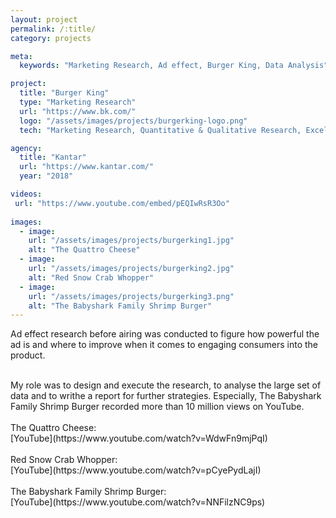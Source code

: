 ```yaml
---
layout: project
permalink: /:title/
category: projects

meta:
  keywords: "Marketing Research, Ad effect, Burger King, Data Analysis"

project:
  title: "Burger King"
  type: "Marketing Research"
  url: "https://www.bk.com/"
  logo: "/assets/images/projects/burgerking-logo.png"
  tech: "Marketing Research, Quantitative & Qualitative Research, Excel, Powerpoint"

agency:
  title: "Kantar"
  url: "https://www.kantar.com/"
  year: "2018"

videos:
 url: "https://www.youtube.com/embed/pEQIwRsR3Oo" 
 
images:
  - image:
    url: "/assets/images/projects/burgerking1.jpg"
    alt: "The Quattro Cheese"
  - image:
    url: "/assets/images/projects/burgerking2.jpg"
    alt: "Red Snow Crab Whopper"
  - image:
    url: "/assets/images/projects/burgerking3.png"
    alt: "The Babyshark Family Shrimp Burger"
---
```

<p>Ad effect research before airing was conducted to figure how powerful the ad is and where to improve when it comes to engaging consumers into the product.</p><br>My role was to design and execute the research, to analyse the large set of data and to writhe a report for further strategies. Especially, The Babyshark Family Shrimp Burger recorded more than 10 million views on YouTube. <br><br>The Quattro Cheese:<br> [YouTube](https://www.youtube.com/watch?v=WdwFn9mjPqI)<br><br>Red Snow Crab Whopper:<br>[YouTube](https://www.youtube.com/watch?v=pCyePydLajI) <br><br> The Babyshark Family Shrimp Burger:<br> [YouTube](https://www.youtube.com/watch?v=NNFilzNC9ps)  
